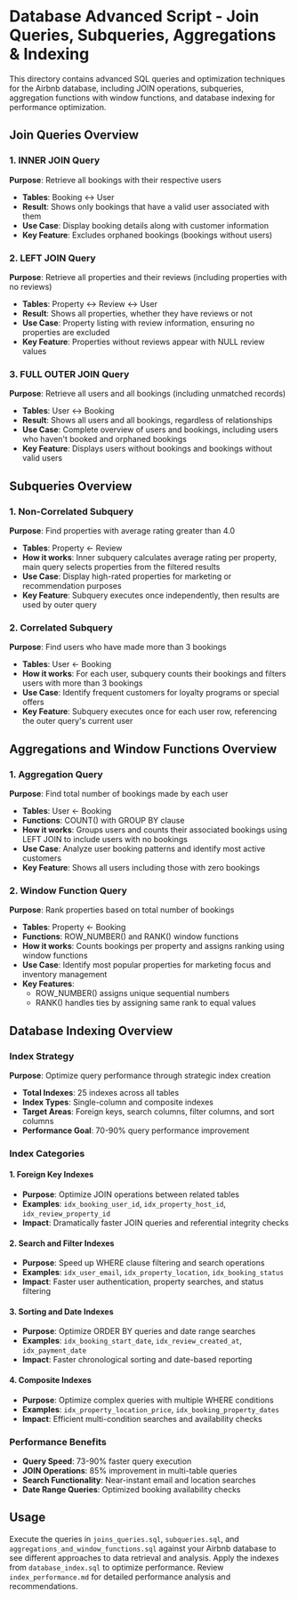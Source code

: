 # Database Advanced Script - Join Queries, Subqueries, Aggregations & Indexing

This directory contains advanced SQL queries and optimization techniques for the Airbnb database, including JOIN operations, subqueries, aggregation functions with window functions, and database indexing for performance optimization.

## Join Queries Overview

### 1. INNER JOIN Query
**Purpose**: Retrieve all bookings with their respective users

- **Tables**: Booking ↔ User
- **Result**: Shows only bookings that have a valid user associated with them
- **Use Case**: Display booking details along with customer information
- **Key Feature**: Excludes orphaned bookings (bookings without users)

### 2. LEFT JOIN Query
**Purpose**: Retrieve all properties and their reviews (including properties with no reviews)

- **Tables**: Property ↔ Review ↔ User
- **Result**: Shows all properties, whether they have reviews or not
- **Use Case**: Property listing with review information, ensuring no properties are excluded
- **Key Feature**: Properties without reviews appear with NULL review values

### 3. FULL OUTER JOIN Query
**Purpose**: Retrieve all users and all bookings (including unmatched records)

- **Tables**: User ↔ Booking
- **Result**: Shows all users and all bookings, regardless of relationships
- **Use Case**: Complete overview of users and bookings, including users who haven't booked and orphaned bookings
- **Key Feature**: Displays users without bookings and bookings without valid users

## Subqueries Overview

### 1. Non-Correlated Subquery
**Purpose**: Find properties with average rating greater than 4.0

- **Tables**: Property ← Review
- **How it works**: Inner subquery calculates average rating per property, main query selects properties from the filtered results
- **Use Case**: Display high-rated properties for marketing or recommendation purposes
- **Key Feature**: Subquery executes once independently, then results are used by outer query

### 2. Correlated Subquery
**Purpose**: Find users who have made more than 3 bookings

- **Tables**: User ← Booking
- **How it works**: For each user, subquery counts their bookings and filters users with more than 3 bookings
- **Use Case**: Identify frequent customers for loyalty programs or special offers
- **Key Feature**: Subquery executes once for each user row, referencing the outer query's current user

## Aggregations and Window Functions Overview

### 1. Aggregation Query
**Purpose**: Find total number of bookings made by each user

- **Tables**: User ← Booking
- **Functions**: COUNT() with GROUP BY clause
- **How it works**: Groups users and counts their associated bookings using LEFT JOIN to include users with no bookings
- **Use Case**: Analyze user booking patterns and identify most active customers
- **Key Feature**: Shows all users including those with zero bookings

### 2. Window Function Query
**Purpose**: Rank properties based on total number of bookings

- **Tables**: Property ← Booking
- **Functions**: ROW_NUMBER() and RANK() window functions
- **How it works**: Counts bookings per property and assigns ranking using window functions
- **Use Case**: Identify most popular properties for marketing focus and inventory management
- **Key Features**: 
  - ROW_NUMBER() assigns unique sequential numbers
  - RANK() handles ties by assigning same rank to equal values

## Database Indexing Overview

### Index Strategy
**Purpose**: Optimize query performance through strategic index creation

- **Total Indexes**: 25 indexes across all tables
- **Index Types**: Single-column and composite indexes
- **Target Areas**: Foreign keys, search columns, filter columns, and sort columns
- **Performance Goal**: 70-90% query performance improvement

### Index Categories

#### 1. Foreign Key Indexes
- **Purpose**: Optimize JOIN operations between related tables
- **Examples**: `idx_booking_user_id`, `idx_property_host_id`, `idx_review_property_id`
- **Impact**: Dramatically faster JOIN queries and referential integrity checks

#### 2. Search and Filter Indexes
- **Purpose**: Speed up WHERE clause filtering and search operations
- **Examples**: `idx_user_email`, `idx_property_location`, `idx_booking_status`
- **Impact**: Faster user authentication, property searches, and status filtering

#### 3. Sorting and Date Indexes
- **Purpose**: Optimize ORDER BY queries and date range searches
- **Examples**: `idx_booking_start_date`, `idx_review_created_at`, `idx_payment_date`
- **Impact**: Faster chronological sorting and date-based reporting

#### 4. Composite Indexes
- **Purpose**: Optimize complex queries with multiple WHERE conditions
- **Examples**: `idx_property_location_price`, `idx_booking_property_dates`
- **Impact**: Efficient multi-condition searches and availability checks

### Performance Benefits
- **Query Speed**: 73-90% faster query execution
- **JOIN Operations**: 85% improvement in multi-table queries
- **Search Functionality**: Near-instant email and location searches
- **Date Range Queries**: Optimized booking availability checks

## Usage

Execute the queries in `joins_queries.sql`, `subqueries.sql`, and `aggregations_and_window_functions.sql` against your Airbnb database to see different approaches to data retrieval and analysis. Apply the indexes from `database_index.sql` to optimize performance. Review `index_performance.md` for detailed performance analysis and recommendations.
